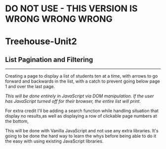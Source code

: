 # DO NOT USE - THIS VERSION IS WRONG WRONG WRONG
# Treehouse-Unit2

## List Pagination and Filtering

---

Creating a page to display a list of students ten at a time, with arrows to go forward and backwards in the list, with a catch to prevent going below page 1 and over the last page.

_This will be done entirely in JavaScript via DOM manipulation. If the user has JavaScript turned off for their browser, the entire list will print._

For extra credit I'll be adding a search function while handling situation that display no results,as well as displaying a row of clickable page numbers at the bottom,

This will be done with Vanilla JavaScript and not use any extra libraries. It's going to be done the hard way to learn the whys before being able to do it the easy with using existing JavaScript libraries.
